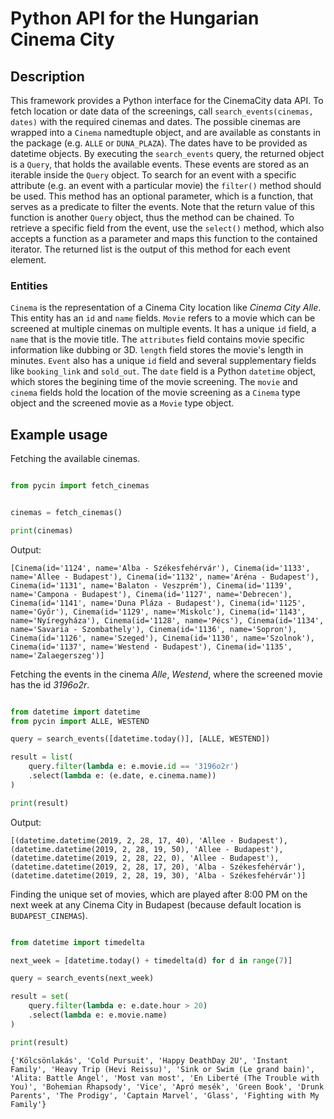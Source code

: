 # Python API for the Hungarian Cinema City

## Description

This framework provides a Python interface for the CinemaCity data API. To fetch location or date data of the screenings, call `search_events(cinemas, dates)` with the required cinemas and dates. The possible cinemas are wrapped into a `Cinema` namedtuple object, and are available as constants in the package (e.g. `ALLE` or `DUNA_PLAZA`). The dates have to be provided as datetime objects. By executing the `search_events` query, the returned object is a `Query`, that holds the available events. These events are stored as an iterable inside the `Query` object. To search for an event with a specific attribute (e.g. an event with a particular movie) the `filter()` method should be used. This method has an optional parameter, which is a function, that serves as a predicate to filter the events. Note that the return value of this function is another `Query` object, thus the method can be chained. To retrieve a specific field from the event, use the `select()` method, which also accepts a function as a parameter and maps this function to the contained iterator. The returned list is the output of this method for each event element.

### Entities

`Cinema` is the representation of a Cinema City location like *Cinema City Alle*. This entity has an `id` and `name` fields.
`Movie` refers to a movie which can be screened at multiple cinemas on multiple events. It has a unique `id` field, a `name` that is the movie title. The `attributes` field contains movie specific information like dubbing or 3D. `length` field stores the movie's length in minutes.
`Event` also has a unique `id` field and several supplementary fields like `booking_link` and `sold_out`. The `date` field is a Python `datetime` object, which stores the begining time of the movie screening. The `movie` and `cinema` fields hold the location of the movie screening as a `Cinema` type object and the screened movie as a `Movie` type object.

## Example usage

Fetching the available cinemas.

```python

from pycin import fetch_cinemas


cinemas = fetch_cinemas()

print(cinemas)
```

Output:

```
[Cinema(id='1124', name='Alba - Székesfehérvár'), Cinema(id='1133', name='Allee - Budapest'), Cinema(id='1132', name='Aréna - Budapest'), Cinema(id='1131', name='Balaton - Veszprém'), Cinema(id='1139', name='Campona - Budapest'), Cinema(id='1127', name='Debrecen'), Cinema(id='1141', name='Duna Pláza - Budapest'), Cinema(id='1125', name='Győr'), Cinema(id='1129', name='Miskolc'), Cinema(id='1143', name='Nyíregyháza'), Cinema(id='1128', name='Pécs'), Cinema(id='1134', name='Savaria - Szombathely'), Cinema(id='1136', name='Sopron'), Cinema(id='1126', name='Szeged'), Cinema(id='1130', name='Szolnok'), Cinema(id='1137', name='Westend - Budapest'), Cinema(id='1135', name='Zalaegerszeg')]
```

Fetching the events in the cinema *Alle*, *Westend*, where the screened movie has the id *3196o2r*.

```python

from datetime import datetime
from pycin import ALLE, WESTEND

query = search_events([datetime.today()], [ALLE, WESTEND])

result = list(
    query.filter(lambda e: e.movie.id == '3196o2r')
    .select(lambda e: (e.date, e.cinema.name))
)

print(result)
```

Output:

```
[(datetime.datetime(2019, 2, 28, 17, 40), 'Allee - Budapest'), (datetime.datetime(2019, 2, 28, 19, 50), 'Allee - Budapest'), (datetime.datetime(2019, 2, 28, 22, 0), 'Allee - Budapest'), (datetime.datetime(2019, 2, 28, 17, 20), 'Alba - Székesfehérvár'), (datetime.datetime(2019, 2, 28, 19, 30), 'Alba - Székesfehérvár')]
```

Finding the unique set of movies, which are played after 8:00 PM on the next week at any Cinema City in Budapest (because default location is `BUDAPEST_CINEMAS`).

```python

from datetime import timedelta

next_week = [datetime.today() + timedelta(d) for d in range(7)]

query = search_events(next_week)

result = set(
    query.filter(lambda e: e.date.hour > 20)
    .select(lambda e: e.movie.name)
)

print(result)
```

```
{'Kölcsönlakás', 'Cold Pursuit', 'Happy DeathDay 2U', 'Instant Family', 'Heavy Trip (Hevi Reissu)', 'Sink or Swim (Le grand bain)', 'Alita: Battle Angel', 'Most van most', 'En Liberté (The Trouble with You)', 'Bohemian Rhapsody', 'Vice', 'Apró mesék', 'Green Book', 'Drunk Parents', 'The Prodigy', 'Captain Marvel', 'Glass', 'Fighting with My Family'}
```